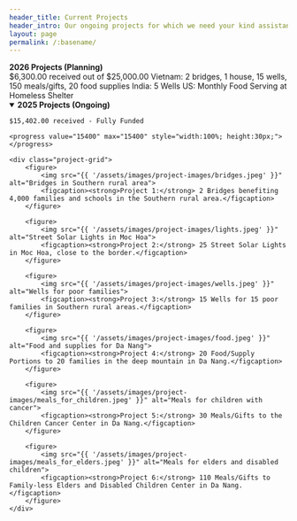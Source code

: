 ```yaml
---
header_title: Current Projects
header_intro: Our ongoing projects for which we need your kind assistance to continue.
layout: page
permalink: /:basename/
---
```

<summary><strong>2026 Projects (Planning)</strong></summary>
$6,300.00 received out of $25,000.00
Vietnam: 2 bridges, 1 house, 15 wells, 150 meals/gifts, 20 food supplies
India: 5 Wells
US: Monthly Food Serving at Homeless Shelter
    
<details open>
<summary><strong>2025 Projects (Ongoing)</strong></summary>
    
    $15,402.00 received - Fully Funded

    <progress value="15400" max="15400" style="width:100%; height:30px;"></progress>

    <div class="project-grid">
        <figure>
            <img src="{{ '/assets/images/project-images/bridges.jpeg' }}" alt="Bridges in Southern rural area">
            <figcaption><strong>Project 1:</strong> 2 Bridges benefiting 4,000 families and schools in the Southern rural area.</figcaption>
        </figure>

        <figure>
            <img src="{{ '/assets/images/project-images/lights.jpeg' }}" alt="Street Solar Lights in Moc Hoa">
            <figcaption><strong>Project 2:</strong> 25 Street Solar Lights in Moc Hoa, close to the border.</figcaption>
        </figure>

        <figure>
            <img src="{{ '/assets/images/project-images/wells.jpeg' }}" alt="Wells for poor families">
            <figcaption><strong>Project 3:</strong> 15 Wells for 15 poor families in Southern rural areas.</figcaption>
        </figure>     
        
        <figure>
            <img src="{{ '/assets/images/project-images/food.jpeg' }}" alt="Food and supplies for Da Nang">
            <figcaption><strong>Project 4:</strong> 20 Food/Supply Portions to 20 families in the deep mountain in Da Nang.</figcaption>
        </figure>

        <figure>
            <img src="{{ '/assets/images/project-images/meals_for_children.jpeg' }}" alt="Meals for children with cancer">
            <figcaption><strong>Project 5:</strong> 30 Meals/Gifts to the Children Cancer Center in Da Nang.</figcaption>
        </figure>

        <figure>
            <img src="{{ '/assets/images/project-images/meals_for_elders.jpeg' }}" alt="Meals for elders and disabled children">
            <figcaption><strong>Project 6:</strong> 110 Meals/Gifts to Family-less Elders and Disabled Children Center in Da Nang.</figcaption>
        </figure>
    </div>
</details>
